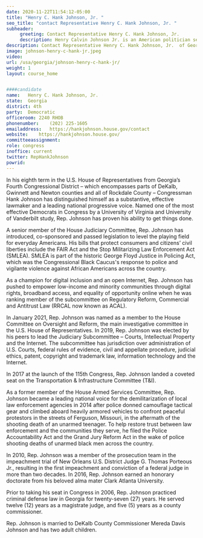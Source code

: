 ```yaml
---
date: 2020-11-22T11:54:12-05:00
title: "Henry C. Hank Johnson, Jr. "
seo_title: "contact Representative Henry C. Hank Johnson, Jr. "
subheader:
     greeting: Contact Representative Henry C. Hank Johnson, Jr.  
     description: Henry Calvin Johnson Jr. is an American politician serving as the U.S. Representative for Georgia's 4th congressional district since 2007. He is a member of the Democratic Party. The district is based in DeKalb County, a largely suburban county east of Atlanta.
description: Contact Representative Henry C. Hank Johnson, Jr.  of Georgia. Contact information for Henry C. Hank Johnson, Jr.  includes email address, phone number, and mailing address.
image: johnson-henry-c-hank-jr.jpeg
video: 
url: /usa/georgia/johnson-henry-c-hank-jr/
weight: 1
layout: course_home


####candidate
name:	Henry C. Hank Johnson, Jr. 
state:	Georgia
district: 4th
party:	Democratic
officeroom:	2240 RHOB
phonenumber:	(202) 225-1605
emailaddress:	https://hankjohnson.house.gov/contact
website:	https://hankjohnson.house.gov/
committeeassignment: 
role: congress
inoffice: current
twitter: RepHankJohnson
powrid: 
---
```


In his eighth term in the U.S. House of Representatives from Georgia’s Fourth Congressional District – which encompasses parts of DeKalb, Gwinnett and Newton counties and all of Rockdale County – Congressman Hank Johnson has distinguished himself as a substantive, effective lawmaker and a leading national progressive voice. Named one of the most effective Democrats in Congress by a University of Virginia and University of Vanderbilt study, Rep. Johnson has proven his ability to get things done.

A senior member of the House Judiciary Committee, Rep. Johnson has introduced, co-sponsored and passed legislation to level the playing field for everyday Americans. His bills that protect consumers and citizens’ civil liberties include the FAIR Act and the Stop Militarizing Law Enforcement Act (SMLEA). SMLEA is part of the historic George Floyd Justice in Policing Act, which was the Congressional Black Caucus's response to police and vigilante violence against African Americans across the country. 

As a champion for digital inclusion and an open Internet, Rep. Johnson has pushed to empower low-income and minority communities through digital rights, broadband access, and equality of opportunity online when he was ranking member of the subcommittee on Regulatory Reform, Commercial and Antitrust Law (RRCAL now known as ACAL).  

In January 2021, Rep. Johnson was named as a member to the House Committee on Oversight and Reform, the main investigative committee in the U.S. House of Representatives. In 2019, Rep. Johnson was elected by his peers to lead the Judiciary Subcommittee – Courts, Intellectual Property and the Internet. The subcommittee has jurisdiction over administration of U.S. Courts, federal rules of evidence, civil and appellate procedure, judicial ethics, patent, copyright and trademark law, information technology and the Internet.

In 2017 at the launch of the 115th Congress, Rep. Johnson landed a coveted seat on the Transportation & Infrastructure Committee (T&I). 

As a former member of the House Armed Services Committee, Rep. Johnson became a leading national voice for the demilitarization of local law enforcement agencies in 2014 after police donned camouflage tactical gear and climbed aboard heavily armored vehicles to confront peaceful protestors in the streets of Ferguson, Missouri, in the aftermath of the shooting death of an unarmed teenager. To help restore trust between law enforcement and the communities they serve, he filed the Police Accountability Act and the Grand Jury Reform Act in the wake of police shooting deaths of unarmed black men across the country.

In 2010, Rep. Johnson was a member of the prosecution team in the impeachment trial of New Orleans U.S. District Judge G. Thomas Porteous Jr., resulting in the first impeachment and conviction of a federal judge in more than two decades. In 2016, Rep. Johnson earned an honorary doctorate from his beloved alma mater Clark Atlanta University.

Prior to taking his seat in Congress in 2006, Rep. Johnson practiced criminal defense law in Georgia for twenty-seven (27) years. He served twelve (12) years as a magistrate judge, and five (5) years as a county commissioner.

Rep. Johnson is married to DeKalb County Commissioner Mereda Davis Johnson and has two adult children.